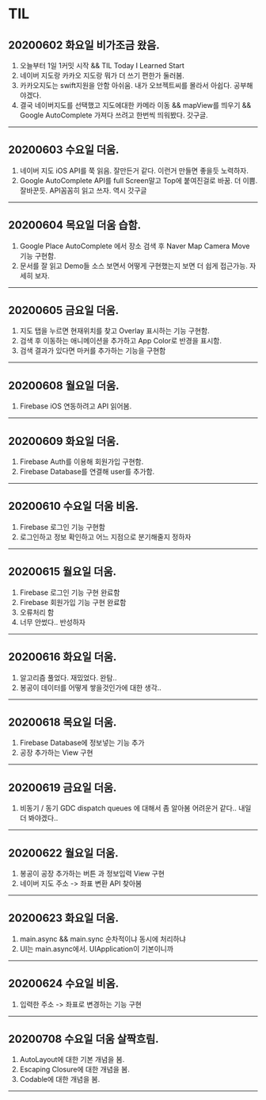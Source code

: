# TIL

20200602 화요일 비가조금 왔음.
--------------------------
1. 오늘부터 1일 1커밋 시작 && TIL Today I Learned Start <br>
2. 네이버 지도랑 카카오 지도랑 뭐가 더 쓰기 편한가 둘러봄.<br>
3. 카카오지도는 swift지원을 안함 아쉬움. 내가 오브젝트씨를 몰라서 아쉽다. 공부해야겠다.<br>
4. 결국 네이버지도를 선택했고 지도에대한 카메라 이동 && mapView를 띄우기 && Google AutoComplete 가져다 쓰려고 한번씩 띄워봤다. 갓구글.<br>

<hr/>



20200603 수요일 더움.
--------------------------
1. 네이버 지도 iOS API를 쭉 읽음. 잘만든거 같다. 이런거 만들면 좋을듯 노력하자. <br>
2. Google AutoComplete API를 full Screen말고 Top에 붙여진걸로 바꿈. 더 이쁨. 잘바꾼듯. API꼼꼼히 읽고 쓰자. 역시 갓구글<br>

<hr/>


20200604 목요일 더움 습함.
--------------------------
1. Google Place AutoComplete 에서 장소 검색 후 Naver Map Camera Move 기능 구현함. <br>
2. 문서를 잘 읽고 Demo들 소스 보면서 어떻게 구현했는지 보면 더 쉽게 접근가능. 자세히 보자. <br>

<hr/>


20200605 금요일 더움.
--------------------------
1. 지도 탭을 누르면 현재위치를 찾고 Overlay 표시하는 기능 구현함. <br>
2. 검색 후 이동하는 애니메이션을 추가하고 App Color로 반경을 표시함. <br>
3. 검색 결과가 있다면 마커를 추가하는 기능을 구현함 <br>

<hr/>


20200608 월요일 더움.
--------------------------
1. Firebase iOS 연동하려고 API 읽어봄. <br>

<hr/>

20200609 화요일 더움.
--------------------------
1. Firebase Auth를 이용해 회원가입 구현함. <br>
2. Firebase Database를 연결해 user를 추가함. <br>

<hr/>

20200610 수요일 더움 비옴.
--------------------------
1. Firebase 로그인 기능 구현함 <br>
2. 로그인하고 정보 확인하고 어느 지점으로 분기해줄지 정하자 <br>

<hr/>

20200615 월요일 더움.
--------------------------
1. Firebase 로그인 기능 구현 완료함 <br>
2. Firebase 회원가입 기능 구현 완료함 <br>
3. 오류처리 함 <br>
4. 너무 안썼다.. 반성하자 <br>

<hr/>

20200616 화요일 더움.
--------------------------
1. 알고리즘 풀었다. 재밌었다. 완탐.. <br>
2. 봉공이 데이터를 어떻게 쌓을것인가에 대한 생각.. <br>

<hr/>


20200618 목요일 더움.
--------------------------
1. Firebase Database에 정보넣는 기능 추가 <br>
2. 공장 추가하는 View 구현 <br>

<hr/>

20200619 금요일 더움.
--------------------------
1. 비동기 / 동기 GDC dispatch queues 에 대해서 좀 알아봄 어려운거 같다.. 내일 더 봐야겠다.. <br>

<hr/>

20200622 월요일 더움.
--------------------------
1. 봉공이 공장 추가하는 버튼 과 정보입력 View 구현 <br>
2. 네이버 지도 주소 -> 좌표 변환 API 찾아봄 <br>

<hr/>


20200623 화요일 더움.
--------------------------
1. main.async && main.sync  순차적이냐 동시에 처리하냐 <br>
2. UI는 main.async에서. UIApplication이 기본이니까 <br>

<hr/>

20200624 수요일 비옴.
--------------------------
1. 입력한 주소 -> 좌표로 변경하는 기능 구현 <br>

<hr/>

20200708 수요일 더움 살짝흐림.
--------------------------
1. AutoLayout에 대한 기본 개념을 봄. <br>
2. Escaping Closure에 대한 개념을 봄. <br>
3. Codable에 대한 개념을 봄. <br>

<hr/>
